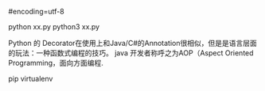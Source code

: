 #encoding=utf-8

python xx.py
python3 xx.py

Python 的 Decorator在使用上和Java/C#的Annotation很相似，但是是语言层面的玩法：一种函数式编程的技巧。
java 开发者称呼之为AOP（Aspect Oriented Programming，面向方面编程.

pip
virtualenv
